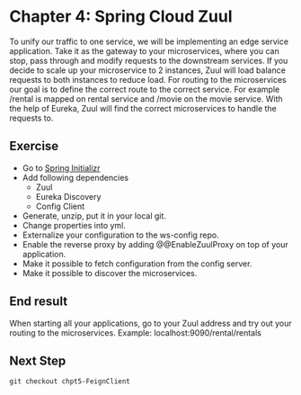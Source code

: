 # Chapter 4: Spring Cloud Zuul
To unify our traffic to one service, we will be implementing an edge service application.
Take it as the gateway to your microservices, where you can stop, pass through and modify requests to the downstream services.
If you decide to scale up your microservice to 2 instances, Zuul will load balance requests to both instances to reduce load. 
For routing to the microservices our goal is to define the correct route to the correct service. 
For example /rental is mapped on rental service and /movie on the movie service.
With the help of Eureka, Zuul will find the correct microservices to handle the requests to.

## Exercise 
* Go to [Spring Initializr](https://start.spring.io/)
* Add following dependencies
    * Zuul
    * Eureka Discovery
    * Config Client
* Generate, unzip, put it in your local git.
* Change properties into yml.
* Externalize your configuration to the ws-config repo.
* Enable the reverse proxy by adding @@EnableZuulProxy on top of your application.
* Make it possible to fetch configuration from the config server.
* Make it possible to discover the microservices.

## End result
When starting all your applications, go to your Zuul address and try out your routing to the microservices.
Example: localhost:9090/rental/rentals

## Next Step
`git checkout chpt5-FeignClient`
